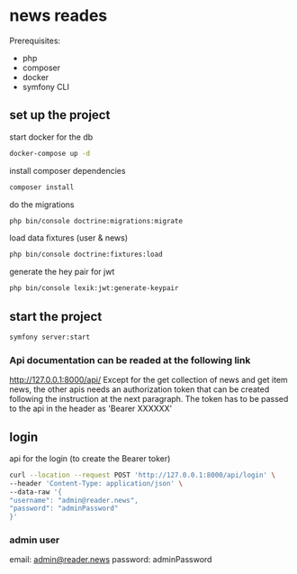 # news reades

Prerequisites:

- php
- composer
- docker
- symfony CLI


## set up the project

start docker for the db
``` bash
docker-compose up -d
```
install composer dependencies
```bash
composer install
```
do the migrations
```bash
php bin/console doctrine:migrations:migrate
```
load data fixtures (user & news)
```bash
php bin/console doctrine:fixtures:load
```
generate the hey pair for jwt
```bash
php bin/console lexik:jwt:generate-keypair
```

## start the project
```bash
symfony server:start
```


### Api documentation can be readed at the following link
http://127.0.0.1:8000/api/
Except for the get collection of news and get item news, the other apis needs an authorization token that can be created following the instruction at the next paragraph.
The token has to be passed to the api in the header as 'Bearer XXXXXX'

## login
api for the login (to create the Bearer toker)

```bash
curl --location --request POST 'http://127.0.0.1:8000/api/login' \
--header 'Content-Type: application/json' \
--data-raw '{
"username": "admin@reader.news",
"password": "adminPassword"
}'
```

### admin user

email: admin@reader.news
password: adminPassword
